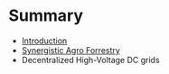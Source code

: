 # Summary

* [Introduction](README.md)
* [Synergistic Agro Forrestry](synergistic_agro_forrestry.md)
* Decentralized High-Voltage DC grids

